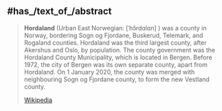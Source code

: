 
## #has_/text_of_/abstract 

> **Hordaland** (Urban East Norwegian: [ˈhɔ̂rdɑlɑn] ) was a county in Norway, bordering Sogn og Fjordane, Buskerud, Telemark, and Rogaland counties. Hordaland was the third largest county, after Akershus and Oslo, by population. The county government was the Hordaland County Municipality, which is located in Bergen. Before 1972, the city of Bergen was its own separate county, apart from Hordaland. On 1 January 2020, the county was merged with neighbouring Sogn og Fjordane county, to form the new Vestland county.
>
> [Wikipedia](https://en.wikipedia.org/wiki/Hordaland)